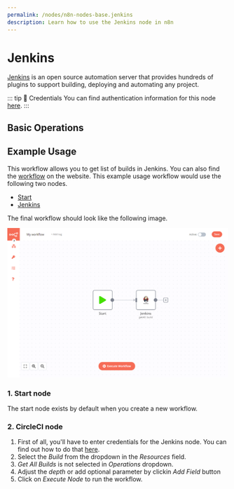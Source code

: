 ```yaml
---
permalink: /nodes/n8n-nodes-base.jenkins
description: Learn how to use the Jenkins node in n8n
---
```


# Jenkins

[Jenkins](https://www.jenkins.io/) is an open source automation server that provides hundreds of plugins to support building, deploying and automating any project.

::: tip 🔑 Credentials
You can find authentication information for this node [here](../../../credentials/Jenkins/README.md).
:::

## Basic Operations

<Resource node="n8n-nodes-base.jenkins" />

## Example Usage

This workflow allows you to get list of builds in Jenkins. You can also find the [workflow](https://n8n.io/workflows/454) on the website. This example usage workflow would use the following two nodes.
- [Start](../../core-nodes/Start/README.md)
- [Jenkins]()

The final workflow should look like the following image.

![A workflow with the CircleCI node](./workflow.png)

### 1. Start node

The start node exists by default when you create a new workflow.

### 2. CircleCI node

1. First of all, you'll have to enter credentials for the Jenkins node. You can find out how to do that [here](../../../credentials/Jenkins/README.md).
2. Select the *Build*  from the dropdown in the *Resources* field.
3. *Get All Builds* is not selected in *Operations* dropdown.
4. Adjust the *depth* or add optional parameter by clickin *Add Field* button
5. Click on *Execute Node* to run the workflow.
